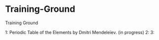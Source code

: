 # Training-Ground
Training Ground

1: Periodic Table of the Elements by Dmitri Mendeleïev. (in progress)
2:
3: